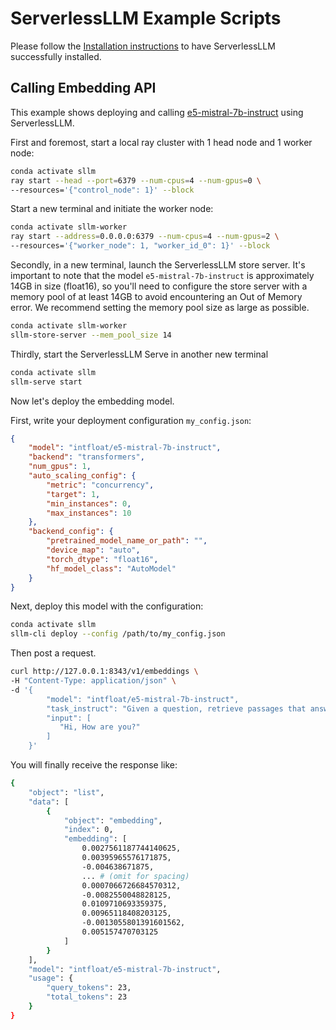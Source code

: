 # ServerlessLLM Example Scripts
Please follow the [Installation instructions](https://serverlessllm.github.io/docs/stable/getting_started/installation) to have ServerlessLLM successfully installed.
## Calling Embedding API
This example shows deploying and calling [e5-mistral-7b-instruct](https://huggingface.co/intfloat/e5-mistral-7b-instruct) using ServerlessLLM.

First and foremost, start a local ray cluster with 1 head node and 1 worker node:
```bash
conda activate sllm
ray start --head --port=6379 --num-cpus=4 --num-gpus=0 \
--resources='{"control_node": 1}' --block
```
Start a new terminal and initiate the worker node:
```bash
conda activate sllm-worker
ray start --address=0.0.0.0:6379 --num-cpus=4 --num-gpus=2 \
--resources='{"worker_node": 1, "worker_id_0": 1}' --block
```
Secondly, in a new terminal, launch the ServerlessLLM store server. It's important to note that the model `e5-mistral-7b-instruct` is approximately 14GB in size (float16), so you'll need to configure the store server with a memory pool of at least 14GB to avoid encountering an Out of Memory error. We recommend setting the memory pool size as large as possible.
```bash
conda activate sllm-worker
sllm-store-server --mem_pool_size 14
```
Thirdly, start the ServerlessLLM Serve in another new terminal
```bash
conda activate sllm
sllm-serve start
```
Now let's deploy the embedding model.

First, write your deployment configuration `my_config.json`:
```json
{
    "model": "intfloat/e5-mistral-7b-instruct",
    "backend": "transformers",
    "num_gpus": 1,
    "auto_scaling_config": {
        "metric": "concurrency",
        "target": 1,
        "min_instances": 0,
        "max_instances": 10
    },
    "backend_config": {
        "pretrained_model_name_or_path": "",
        "device_map": "auto",
        "torch_dtype": "float16",
        "hf_model_class": "AutoModel"
    }
}
```
Next, deploy this model with the configuration:
```bash
conda activate sllm
sllm-cli deploy --config /path/to/my_config.json
```
Then post a request.
```bash
curl http://127.0.0.1:8343/v1/embeddings \
-H "Content-Type: application/json" \
-d '{
        "model": "intfloat/e5-mistral-7b-instruct",
        "task_instruct": "Given a question, retrieve passages that answer the question",
        "input": [
           "Hi, How are you?"
        ]
    }'
```
You will finally receive the response like:
```bash
{
    "object": "list",
    "data": [
        {
            "object": "embedding",
            "index": 0,
            "embedding": [
                0.0027561187744140625,
                0.00395965576171875,
                -0.004638671875,
                ... # (omit for spacing)
                0.0007066726684570312,
                -0.0082550048828125,
                0.0109710693359375,
                0.00965118408203125,
                -0.0013055801391601562,
                0.005157470703125
            ]
        }
    ],
    "model": "intfloat/e5-mistral-7b-instruct",
    "usage": {
        "query_tokens": 23,
        "total_tokens": 23
    }
}
```
